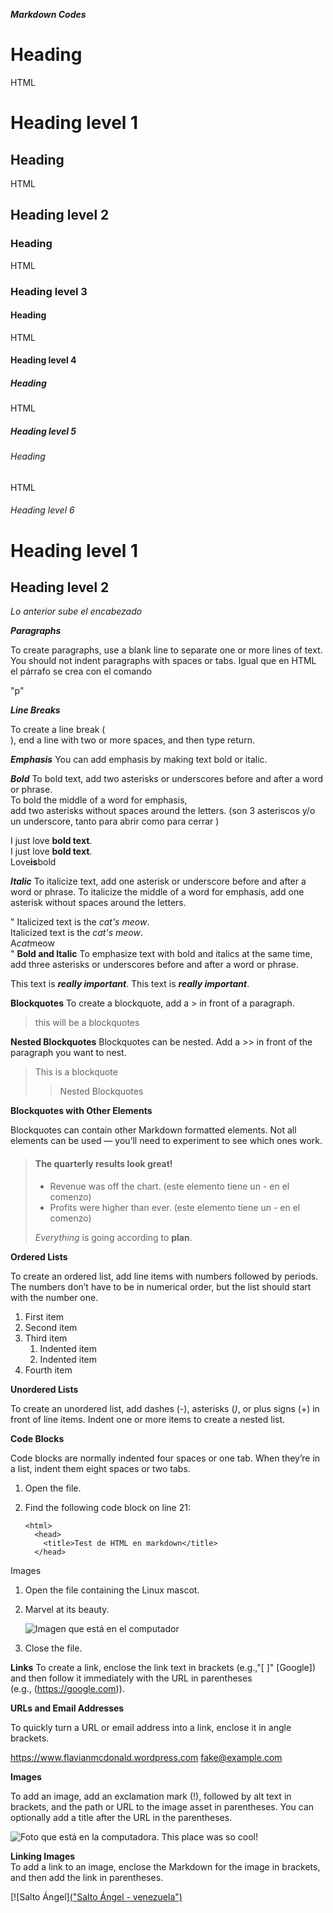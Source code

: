 ***Markdown Codes***

# Heading 
HTML
<h1>Heading level 1</h1>	

## Heading 
HTML
<h2>Heading level 2</h2>	

### Heading 
HTML
<h3>Heading level 3</h3>	

#### Heading 
HTML
<h4>Heading level 4</h4>	

##### Heading 
HTML
<h5>Heading level 5</h5>	

###### Heading 
HTML
<h6>Heading level 6</6>	

Heading level 1
=============== 
Heading level 2
---------------
*Lo anterior sube el encabezado*

***Paragraphs***

To create paragraphs, use a blank line to separate one or more lines of text. <br> You should not indent paragraphs with spaces or tabs.
Igual que en HTML el párrafo se crea con el comando 
<p> "p" </p>

***Line Breaks***

To create a line break (<br>), end a line with two or more spaces, and then type return.

***Emphasis***
You can add emphasis by making text bold or italic.

***Bold***
To bold text, add two asterisks or underscores before and after a word or phrase. <br> To bold the middle of a word for emphasis, <br> add two asterisks without spaces around the letters.
(son 3 asteriscos y/o un underscore, tanto para abrir como para cerrar )

I just love **bold text**.	
I just love __bold text__.	
Love**is**bold

***Italic***
To italicize text, add one asterisk or underscore before and after a word or phrase. To italicize the middle of a word for emphasis, add one asterisk without spaces around the letters.

"
Italicized text is the *cat's meow*.	
Italicized text is the _cat's meow_.	
A*cat*meow	
"
**Bold and Italic**
To emphasize text with bold and italics at the same time, add three asterisks or underscores before and after a word or phrase.

This text is __*really important*__.
This text is **_really important_**.

**Blockquotes**
To create a blockquote, add a > in front of a paragraph.
> this will be a blockquotes

**Nested Blockquotes**
Blockquotes can be nested. Add a >> in front of the paragraph you want to nest.
>  This is a blockquote
>
>> Nested Blockquotes

**Blockquotes with Other Elements**

Blockquotes can contain other Markdown formatted elements. Not all elements can be used — you’ll need to experiment to see which ones work.

> #### The quarterly results look great!
>
> - Revenue was off the chart. (este elemento tiene un - en el comenzo)
> - Profits were higher than ever. (este elemento tiene un - en el comenzo)
>
>  *Everything* is going according to **plan**.

**Ordered Lists**

To create an ordered list, add line items with numbers followed by periods. <br> The numbers don’t have to be in numerical order, but the list should start with the number one.

1. First item
2. Second item
3. Third item
    1. Indented item
    2. Indented item
4. Fourth item

**Unordered Lists**

To create an unordered list, add dashes (-), asterisks (*)*, or plus signs (+) in front of line items. Indent one or more items to create a nested list.

**Code Blocks**

Code blocks are normally indented four spaces or one tab. When they’re in a list, indent them eight spaces or two tabs.

1.  Open the file.
2.  Find the following code block on line 21:

        <html>
          <head>
            <title>Test de HTML en markdown</title>
          </head>

Images

1.  Open the file containing the Linux mascot.
2.  Marvel at its beauty.

    ![Imagen que está en el computador](C:\Users\BlueShift\Downloads\Varios\1069246_10151790091542640_1805570192_n.jpg)

3.  Close the file.

**Links**
To create a link, enclose the link text in brackets (e.g.,"[  ]" [Google]) and then follow it immediately with the URL in parentheses <br> (e.g., (https://google.com)).

**URLs and Email Addresses**

To quickly turn a URL or email address into a link, enclose it in angle brackets.

<https://www.flavianmcdonald.wordpress.com>
<fake@example.com>

**Images**

To add an image, add an exclamation mark (!), followed by alt text in brackets, and the path or URL to the image asset in parentheses. You can optionally add a title after the URL in the parentheses.

![Foto que está en la computadora. This place was so cool!](C:\Users\BlueShift\Downloads\Varios\1069246_10151790091542640_1805570192_n.jpg "Foto que esttá en la pc")

**Linking Images**
<br>
To add a link to an image, enclose the Markdown for the image in brackets, and then add the link in parentheses.

[![Salto Ángel][("Salto Ángel - venezuela")](https://trilhandomontanhas.com/arquivos/2018-10/salto-angel-venezuela-media.jpg) 

